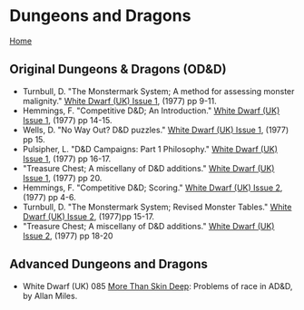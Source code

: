 # Dungeons and Dragons
[Home](/README.md)

## Original Dungeons & Dragons (OD&D)
* Turnbull, D. "The Monstermark System; A method for assessing monster malignity." [White Dwarf (UK) Issue 1](/wd-uk/wd-uk-001-1977-06.md#the-monstermark-system), (1977) pp 9-11.
* Hemmings, F. "Competitive D&D; An Introduction." [White Dwarf (UK) Issue 1](/wd-uk/wd-uk-001-1977-06.md#competitive-dd), (1977) pp 14-15.
* Wells, D. "No Way Out? D&D puzzles." [White Dwarf (UK) Issue 1](/wd-uk/wd-uk-001-1977-06.md#no-way-out), (1977) pp 15.
* Pulsipher, L. "D&D Campaigns: Part 1 Philosophy." [White Dwarf (UK) Issue 1](/wd-uk/wd-uk-001-1977-06.md#dd-campaigns), (1977) pp 16-17.
* "Treasure Chest; A miscellany of D&D additions." [White Dwarf (UK) Issue 1](/wd-uk/wd-uk-001-1977-06.md#treasure-chest), (1977) pp 20.
* Hemmings, F. "Competitive D&D; Scoring." [White Dwarf (UK) Issue 2](/wd-uk/wd-uk-002-1977-08.md#competitive-dd), (1977) pp 4-6.
* Turnbull, D. "The Monstermark System; Revised Monster Tables." [White Dwarf (UK) Issue 2](/wd-uk/wd-uk-002-1977-08.md#the-monstermark-system), (1977)pp 15-17.
* "Treasure Chest; A miscellany of D&D additions." [White Dwarf (UK) Issue 2](/wd-uk/wd-uk-002-1977-08.md#treasure-chest), (1977) pp 18-20

## Advanced Dungeons and Dragons
* White Dwarf (UK) 085 [More Than Skin Deep](/wd-uk/wd-uk-085-1987-01.md#more-than-skin-deep): Problems of race in AD&D, by Allan Miles.